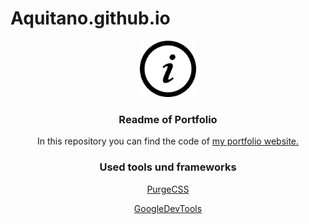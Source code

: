 # Aquitano.github.io

<p align="center">
  <img src="images/iconmonstr-info-8-240.png" alt="Logo: Information" width="90" height="90">

  <h3 align="center">Readme of Portfolio</h3>

  <p align="center">
    In this repository you can find the code of <a href=https://aquitano.github.io/>my portfolio website.</a>
  </p>
</p>

<p>
  <h3 align="center">
    Used tools und frameworks
    </h3>
    
  <p align="center">
  <a href="https://purgecss.com"> PurgeCSS </a>
  </p>
 <p align="center">
  <a href="https://developers.google.com/web/tools/chrome-devtools/">GoogleDevTools</a>
  </p>
</p>
